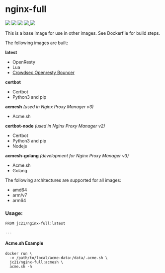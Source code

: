 # nginx-full

<p>
  <img src="https://img.shields.io/badge/openresty-1.21.4.3-green.svg?style=for-the-badge">
  <img src="https://img.shields.io/badge/lua-5.1.5-green.svg?style=for-the-badge">
  <img src="https://img.shields.io/badge/luarocks-3.3.1-green.svg?style=for-the-badge">
  <a href="https://hub.docker.com/repository/docker/jc21/nginx-full">
    <img src="https://img.shields.io/docker/stars/jc21/nginx-full.svg?style=for-the-badge">
  </a>
  <a href="https://hub.docker.com/repository/docker/jc21/nginx-full">
    <img src="https://img.shields.io/docker/pulls/jc21/nginx-full.svg?style=for-the-badge">
  </a>
</p>

This is a base image for use in other images. See Dockerfile for build steps.

The following images are built:

**latest**
- OpenResty
- Lua
- [Crowdsec Openresty Bouncer](https://github.com/crowdsecurity/cs-openresty-bouncer)

**certbot**
- Certbot
- Python3 and pip

**acmesh** _(used in Nginx Proxy Manager v3)_
- Acme.sh

**certbot-node** _(used in Nginx Proxy Manager v2)_
- Certbot
- Python3 and pip
- Nodejs

**acmesh-golang** _(development for Nginx Proxy Manager v3)_
- Acme.sh
- Golang

The following architectures are supported for all images:

- amd64
- arm/v7
- arm64

### Usage:

```
FROM jc21/nginx-full:latest

...
```

#### Acme.sh Example

```
docker run \
  -v /path/to/local/acme-data:/data/.acme.sh \
  jc21/nginx-full:acmesh \
  acme.sh -h
```

